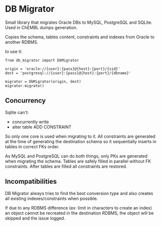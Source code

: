 # DB Migrator

Small library that migrates Oracle DBs to MySQL, PostgreSQL and SQLite. Used in ChEMBL dumps generation.

Copies the schema, tables content, constraints and indexes from Oracle to another RDBMS.


to use it:

```
from db_migrator import DbMigrator

origin = 'oracle://{user}:{pass}@{host}:{port}/{sid}'
dest = 'postgresql://{user}:{pass}@{host}:{port}/{dbname}'

migrator = DbMigrator(origin, dest)
migrator.migrate()

```


## Concurrency

Sqlite can't:

- concurrently write
- alter table ADD CONSTRAINT

So only one core is used when migrating to it. All constraints are generated at the time of generating the destination schema so it sequentially inserts in tables in correct FKs order.


As MySQL and PostgreSQL can do both things, only PKs are generated when migrating the schema.
Tables are safely filled in parallel without FK constraints. After tables are filled all constraints are restored.


## Incompatibilities

DB Migrator always tries to find the best conversion type and also creates all existing indexes/constraints when possible.

If due to any RDBMS difference (ex: limit in characters to create an index) an object cannot be recreated in the destination RDBMS, the object will be skipped and the issue logged.
